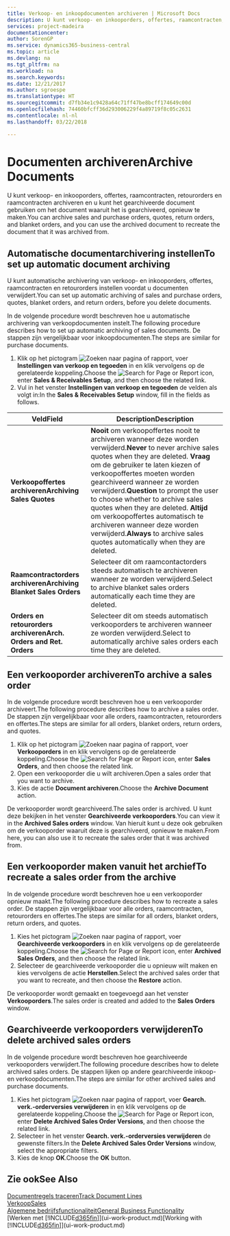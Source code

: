 ```yaml
---
title: Verkoop- en inkoopdocumenten archiveren | Microsoft Docs
description: U kunt verkoop- en inkooporders, offertes, raamcontracten, retourorders en raamcontracten archiveren en u kunt het gearchiveerde document gebruiken om het document waaruit het is gearchiveerd, opnieuw te maken.
services: project-madeira
documentationcenter: 
author: SorenGP
ms.service: dynamics365-business-central
ms.topic: article
ms.devlang: na
ms.tgt_pltfrm: na
ms.workload: na
ms.search.keywords: 
ms.date: 12/21/2017
ms.author: sgroespe
ms.translationtype: HT
ms.sourcegitcommit: d7fb34e1c9428a64c71ff47be8bcff174649c00d
ms.openlocfilehash: 74460bfcff36d293006229f4a89719f8c05c2631
ms.contentlocale: nl-nl
ms.lasthandoff: 03/22/2018

---
```

# <a name="archive-documents"></a><span data-ttu-id="b07ba-103">Documenten archiveren</span><span class="sxs-lookup"><span data-stu-id="b07ba-103">Archive Documents</span></span>
<span data-ttu-id="b07ba-104">U kunt verkoop- en inkooporders, offertes, raamcontracten, retourorders en raamcontracten archiveren en u kunt het gearchiveerde document gebruiken om het document waaruit het is gearchiveerd, opnieuw te maken.</span><span class="sxs-lookup"><span data-stu-id="b07ba-104">You can archive sales and purchase orders, quotes, return orders, and blanket orders, and you can use the archived document to recreate the document that it was archived from.</span></span>

## <a name="to-set-up-automatic-document-archiving"></a><span data-ttu-id="b07ba-105">Automatische documentarchivering instellen</span><span class="sxs-lookup"><span data-stu-id="b07ba-105">To set up automatic document archiving</span></span>  
<span data-ttu-id="b07ba-106">U kunt automatische archivering van verkoop- en inkooporders, offertes, raamcontracten en retourorders instellen voordat u documenten verwijdert.</span><span class="sxs-lookup"><span data-stu-id="b07ba-106">You can set up automatic archiving of sales and purchase orders, quotes, blanket orders, and return orders, before you delete documents.</span></span>

<span data-ttu-id="b07ba-107">In de volgende procedure wordt beschreven hoe u automatische archivering van verkoopdocumenten instelt.</span><span class="sxs-lookup"><span data-stu-id="b07ba-107">The following procedure describes how to set up automatic archiving of sales documents.</span></span> <span data-ttu-id="b07ba-108">De stappen zijn vergelijkbaar voor inkoopdocumenten.</span><span class="sxs-lookup"><span data-stu-id="b07ba-108">The steps are similar for purchase documents.</span></span>
1.  <span data-ttu-id="b07ba-109">Klik op het pictogram ![Zoeken naar pagina of rapport](media/ui-search/search_small.png "pictogram Zoeken naar pagina of rapport"), voer **Instellingen van verkoop en tegoeden** in en klik vervolgens op de gerelateerde koppeling.</span><span class="sxs-lookup"><span data-stu-id="b07ba-109">Choose the ![Search for Page or Report](media/ui-search/search_small.png "Search for Page or Report icon") icon, enter **Sales & Receivables Setup**, and then choose the related link.</span></span>
2. <span data-ttu-id="b07ba-110">Vul in het venster **Instellingen van verkoop en tegoeden** de velden als volgt in:</span><span class="sxs-lookup"><span data-stu-id="b07ba-110">In the **Sales & Receivables Setup** window, fill in the fields as follows.</span></span>

|<span data-ttu-id="b07ba-111">Veld</span><span class="sxs-lookup"><span data-stu-id="b07ba-111">Field</span></span>|<span data-ttu-id="b07ba-112">Description</span><span class="sxs-lookup"><span data-stu-id="b07ba-112">Description</span></span>|
|-----|-----------|
|<span data-ttu-id="b07ba-113">**Verkoopoffertes archiveren**</span><span class="sxs-lookup"><span data-stu-id="b07ba-113">**Archiving Sales Quotes**</span></span>|<span data-ttu-id="b07ba-114">**Nooit** om verkoopoffertes nooit te archiveren wanneer deze worden verwijderd.</span><span class="sxs-lookup"><span data-stu-id="b07ba-114">**Never** to never archive sales quotes when they are deleted.</span></span> <span data-ttu-id="b07ba-115">**Vraag** om de gebruiker te laten kiezen of verkoopoffertes moeten worden gearchiveerd wanneer ze worden verwijderd.</span><span class="sxs-lookup"><span data-stu-id="b07ba-115">**Question** to prompt the user to choose whether to archive sales quotes when they are deleted.</span></span> <span data-ttu-id="b07ba-116">**Altijd** om verkoopoffertes automatisch te archiveren wanneer deze worden verwijderd.</span><span class="sxs-lookup"><span data-stu-id="b07ba-116">**Always** to archive sales quotes automatically when they are deleted.</span></span>|
|<span data-ttu-id="b07ba-117">**Raamcontractorders archiveren**</span><span class="sxs-lookup"><span data-stu-id="b07ba-117">**Archiving Blanket Sales Orders**</span></span>|<span data-ttu-id="b07ba-118">Selecteer dit om raamcontactorders steeds automatisch te archiveren wanneer ze worden verwijderd.</span><span class="sxs-lookup"><span data-stu-id="b07ba-118">Select to archive blanket sales orders automatically each time they are deleted.</span></span>|
|<span data-ttu-id="b07ba-119">**Orders en retourorders archiveren**</span><span class="sxs-lookup"><span data-stu-id="b07ba-119">**Arch. Orders and Ret. Orders**</span></span>|<span data-ttu-id="b07ba-120">Selecteer dit om steeds automatisch verkooporders te archiveren wanneer ze worden verwijderd.</span><span class="sxs-lookup"><span data-stu-id="b07ba-120">Select to automatically archive sales orders each time they are deleted.</span></span>|

## <a name="to-archive-a-sales-order"></a><span data-ttu-id="b07ba-121">Een verkooporder archiveren</span><span class="sxs-lookup"><span data-stu-id="b07ba-121">To archive a sales order</span></span>
<span data-ttu-id="b07ba-122">In de volgende procedure wordt beschreven hoe u een verkooporder archiveert.</span><span class="sxs-lookup"><span data-stu-id="b07ba-122">The following procedure describes how to archive a sales order.</span></span> <span data-ttu-id="b07ba-123">De stappen zijn vergelijkbaar voor alle orders, raamcontracten, retourorders en offertes.</span><span class="sxs-lookup"><span data-stu-id="b07ba-123">The steps are similar for all orders, blanket orders, return orders, and quotes.</span></span>

1.  <span data-ttu-id="b07ba-124">Klik op het pictogram ![Zoeken naar pagina of rapport](media/ui-search/search_small.png "pictogram Zoeken naar pagina of rapport"), voer **Verkooporders** in en klik vervolgens op de gerelateerde koppeling.</span><span class="sxs-lookup"><span data-stu-id="b07ba-124">Choose the ![Search for Page or Report](media/ui-search/search_small.png "Search for Page or Report icon") icon, enter **Sales Orders**, and then choose the related link.</span></span>  
2.  <span data-ttu-id="b07ba-125">Open een verkooporder die u wilt archiveren.</span><span class="sxs-lookup"><span data-stu-id="b07ba-125">Open a sales order that you want to archive.</span></span>  
3.  <span data-ttu-id="b07ba-126">Kies de actie **Document archiveren**.</span><span class="sxs-lookup"><span data-stu-id="b07ba-126">Choose the **Archive Document** action.</span></span>

<span data-ttu-id="b07ba-127">De verkooporder wordt gearchiveerd.</span><span class="sxs-lookup"><span data-stu-id="b07ba-127">The sales order is archived.</span></span> <span data-ttu-id="b07ba-128">U kunt deze bekijken in het venster **Gearchiveerde verkooporders**.</span><span class="sxs-lookup"><span data-stu-id="b07ba-128">You can view it in the **Archived Sales orders** window.</span></span> <span data-ttu-id="b07ba-129">Van hieruit kunt u deze ook gebruiken om de verkooporder waaruit deze is gearchiveerd, opnieuw te maken.</span><span class="sxs-lookup"><span data-stu-id="b07ba-129">From here, you can also use it to recreate the sales order that it was archived from.</span></span>

## <a name="to-recreate-a-sales-order-from-the-archive"></a><span data-ttu-id="b07ba-130">Een verkooporder maken vanuit het archief</span><span class="sxs-lookup"><span data-stu-id="b07ba-130">To recreate a sales order from the archive</span></span>
<span data-ttu-id="b07ba-131">In de volgende procedure wordt beschreven hoe u een verkooporder opnieuw maakt.</span><span class="sxs-lookup"><span data-stu-id="b07ba-131">The following procedure describes how to recreate a sales order.</span></span> <span data-ttu-id="b07ba-132">De stappen zijn vergelijkbaar voor alle orders, raamcontracten, retourorders en offertes.</span><span class="sxs-lookup"><span data-stu-id="b07ba-132">The steps are similar for all orders, blanket orders, return orders, and quotes.</span></span>

1.  <span data-ttu-id="b07ba-133">Kies het pictogram ![Zoeken naar pagina of rapport](media/ui-search/search_small.png "pictogram Zoeken naar pagina of rapport"), voer **Gearchiveerde verkooporders** in en klik vervolgens op de gerelateerde koppeling.</span><span class="sxs-lookup"><span data-stu-id="b07ba-133">Choose the ![Search for Page or Report](media/ui-search/search_small.png "Search for Page or Report icon") icon, enter **Archived Sales Orders**, and then choose the related link.</span></span>
2.  <span data-ttu-id="b07ba-134">Selecteer de gearchiveerde verkooporder die u opnieuw wilt maken en kies vervolgens de actie **Herstellen**.</span><span class="sxs-lookup"><span data-stu-id="b07ba-134">Select the archived sales order that you want to recreate, and then choose the **Restore** action.</span></span>  

<span data-ttu-id="b07ba-135">De verkooporder wordt gemaakt en toegevoegd aan het venster **Verkooporders**.</span><span class="sxs-lookup"><span data-stu-id="b07ba-135">The sales order is created and added to the **Sales Orders** window.</span></span>

## <a name="to-delete-archived-sales-orders"></a><span data-ttu-id="b07ba-136">Gearchiveerde verkooporders verwijderen</span><span class="sxs-lookup"><span data-stu-id="b07ba-136">To delete archived sales orders</span></span>
<span data-ttu-id="b07ba-137">In de volgende procedure wordt beschreven hoe gearchiveerde verkooporders verwijdert.</span><span class="sxs-lookup"><span data-stu-id="b07ba-137">The following procedure describes how to delete archived sales orders.</span></span> <span data-ttu-id="b07ba-138">De stappen lijken op andere gearchiveerde inkoop- en verkoopdocumenten.</span><span class="sxs-lookup"><span data-stu-id="b07ba-138">The steps are similar for other archived sales and purchase documents.</span></span>

1.  <span data-ttu-id="b07ba-139">Kies het pictogram ![Zoeken naar pagina of rapport](media/ui-search/search_small.png "pictogram Zoeken naar pagina of rapport"), voer **Gearch. verk.-orderversies verwijderen** in en klik vervolgens op de gerelateerde koppeling.</span><span class="sxs-lookup"><span data-stu-id="b07ba-139">Choose the ![Search for Page or Report](media/ui-search/search_small.png "Search for Page or Report icon") icon, enter **Delete Archived Sales Order Versions**, and then choose the related link.</span></span>  
2.  <span data-ttu-id="b07ba-140">Selecteer in het venster **Gearch. verk.-orderversies verwijderen** de gewenste filters.</span><span class="sxs-lookup"><span data-stu-id="b07ba-140">In the **Delete Archived Sales Order Versions** window, select the appropriate filters.</span></span>  
3.  <span data-ttu-id="b07ba-141">Kies de knop **OK**.</span><span class="sxs-lookup"><span data-stu-id="b07ba-141">Choose the **OK** button.</span></span>

## <a name="see-also"></a><span data-ttu-id="b07ba-142">Zie ook</span><span class="sxs-lookup"><span data-stu-id="b07ba-142">See Also</span></span>
[<span data-ttu-id="b07ba-143">Documentregels traceren</span><span class="sxs-lookup"><span data-stu-id="b07ba-143">Track Document Lines</span></span>](across-how-to-track-document-lines.md)  
[<span data-ttu-id="b07ba-144">Verkoop</span><span class="sxs-lookup"><span data-stu-id="b07ba-144">Sales</span></span>](sales-manage-sales.md)  
[<span data-ttu-id="b07ba-145">Algemene bedrijfsfunctionaliteit</span><span class="sxs-lookup"><span data-stu-id="b07ba-145">General Business Functionality</span></span>](ui-across-business-areas.md)  
<span data-ttu-id="b07ba-146">[Werken met [!INCLUDE[d365fin](includes/d365fin_md.md)]](ui-work-product.md)</span><span class="sxs-lookup"><span data-stu-id="b07ba-146">[Working with [!INCLUDE[d365fin](includes/d365fin_md.md)]](ui-work-product.md)</span></span>

